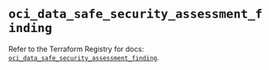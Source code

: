 # `oci_data_safe_security_assessment_finding`

Refer to the Terraform Registry for docs: [`oci_data_safe_security_assessment_finding`](https://registry.terraform.io/providers/hashicorp/oci/7.19.0/docs/resources/data_safe_security_assessment_finding).
